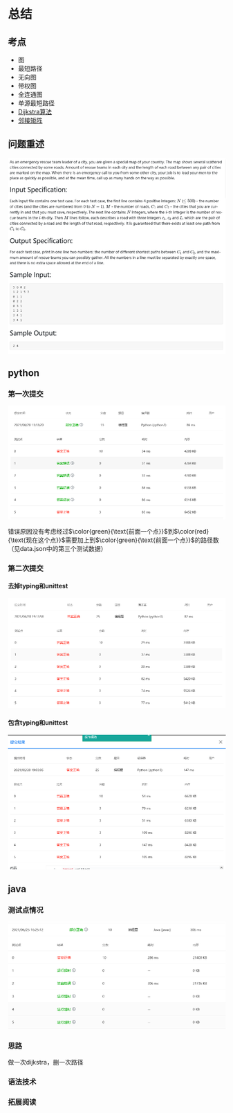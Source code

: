 # 总结
## 考点
+ 图
+ 最短路径
+ 无向图
+ 带权图
+ 全连通图
+ 单源最短路径
+ [Dijkstra算法](https://ednow.github.io/2021/03/04/%E7%8E%8B%E9%81%93-%E6%95%B0%E6%8D%AE%E7%BB%93%E6%9E%84/#Dijkstra%E7%AE%97%E6%B3%95%E6%B1%82%E5%8D%95%E6%BA%90%E6%9C%80%E7%9F%AD%E8%B7%AF%E5%BE%84%E9%97%AE%E9%A2%98)
+ [邻接矩阵](https://ednow.github.io/2021/03/04/%E7%8E%8B%E9%81%93-%E6%95%B0%E6%8D%AE%E7%BB%93%E6%9E%84#%E9%82%BB%E6%8E%A5%E7%9F%A9%E9%98%B5%E6%B3%95-%E7%A8%A0%E5%AF%86%E5%9B%BE)

## 问题重述
![](https://raw.githubusercontent.com/ednow/cloudimg/main/githubio/20210628134519.png)
## python
### 第一次提交
![](https://raw.githubusercontent.com/ednow/cloudimg/main/githubio/20210628133412.png)

错误原因没有考虑经过$\color{green}{\text{前面一个点}}$到$\color{red}{\text{现在这个点}}$需要加上到$\color{green}{\text{前面一个点}}$的路径数（见data.json中的第三个测试数据）
### 第二次提交
#### 去掉typing和unittest
![](https://raw.githubusercontent.com/ednow/cloudimg/main/githubio/1624878909(1).jpg)
#### 包含typing和unittest
![](https://raw.githubusercontent.com/ednow/cloudimg/main/githubio/36968004f0dccef0ad5da1bf4355776.png)

## java
### 测试点情况
![](https://raw.githubusercontent.com/ednow/cloudimg/main/githubio/20210625183731.png)

### 思路
做一次dijkstra，删一次路径

### 语法技术


### 拓展阅读
